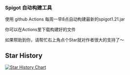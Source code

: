 ### Spigot 自动构建工具

使用 github Actions 每周一早8点自动构建最新的spigot1.21.jar

你可以在Actions里下载构建好的文件

如果帮助到你，请帮忙右上角点个Star就对作者很大的支持了～

## Star History

[![Star History Chart](https://api.star-history.com/svg?repos=handyplus/SpigotBuilder&type=Date)](https://star-history.com/handyplus/SpigotBuilder&Date)



